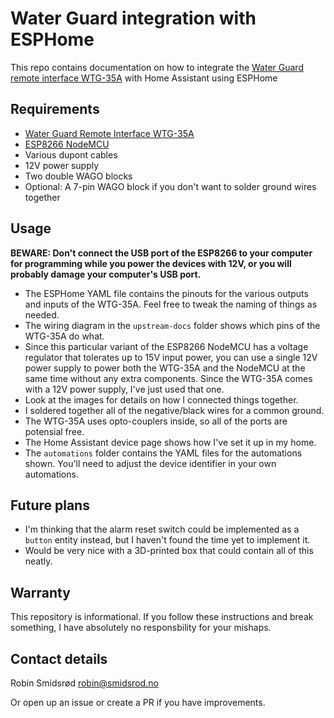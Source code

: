 # Water Guard integration with ESPHome

This repo contains documentation on how to integrate the [Water Guard remote interface WTG-35A](https://waterguard.no/remote_interface_msr/) with Home Assistant using ESPHome

## Requirements

- [Water Guard Remote Interface WTG-35A](https://waterguard.no/remote_interface_msr/)
- [ESP8266 NodeMCU](https://www.aliexpress.com/item/32656401198.html?spm=a2g0o.order_list.order_list_main.10.439d1802tDjiJX)
- Various dupont cables
- 12V power supply
- Two double WAGO blocks
- Optional: A 7-pin WAGO block if you don't want to solder ground wires together

## Usage

**BEWARE: Don't connect the USB port of the ESP8266 to your computer for programming
while you power the devices with 12V, or you will probably damage your computer's USB port.**

- The ESPHome YAML file contains the pinouts for the various outputs and inputs of
  the WTG-35A. Feel free to tweak the naming of things as needed.
- The wiring diagram in the `upstream-docs` folder shows which pins of the WTG-35A do what.
- Since this particular variant of the ESP8266 NodeMCU has a voltage regulator that
  tolerates up to 15V input power, you can use a single 12V power supply to power both the
  WTG-35A and the NodeMCU at the same time without any extra components. Since the WTG-35A
  comes with a 12V power supply, I've just used that one.
- Look at the images for details on how I connected things together.
- I soldered together all of the negative/black wires for a common ground.
- The WTG-35A uses opto-couplers inside, so all of the ports are potensial free.
- The Home Assistant device page shows how I've set it up in my home.
- The `automations` folder contains the YAML files for the automations shown. You'll need
  to adjust the device identifier in your own automations.

## Future plans

- I'm thinking that the alarm reset switch could be implemented as a `button` entity
  instead, but I haven't found the time yet to implement it.
- Would be very nice with a 3D-printed box that could contain all of this neatly.

## Warranty

This repository is informational. If you follow these instructions and break something,
I have absolutely no responsbility for your mishaps.

## Contact details

Robin Smidsrød <robin@smidsrod.no>

Or open up an issue or create a PR if you have improvements.
